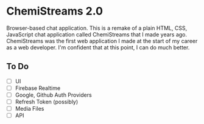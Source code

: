 # ChemiStreams 2.0
Browser-based chat application. This is a remake of a plain HTML, CSS, JavaScript chat application called ChemiStreams that I made years ago. ChemiStreams was the first web application I made at the start of my career as a web developer. I'm confident that at this point, I can do much better.

## To Do
- [ ] UI
- [ ] Firebase Realtime
- [ ] Google, Github Auth Providers
- [ ] Refresh Token (possibly)
- [ ] Media Files
- [ ] API
